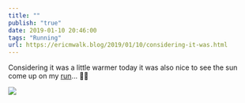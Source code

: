 ```yaml
---
title: ""
publish: "true"
date: 2019-01-10 20:46:00
tags: "Running"
url: https://ericmwalk.blog/2019/01/10/considering-it-was.html
---
```


Considering it was a little warmer today it was also nice to see the sun come up on my [run](https://www.strava.com/activities/2068821989)... 🏃‍♂️

![](https://ericmwalk.blog/uploads/2022/04ec12ba95.jpg)
